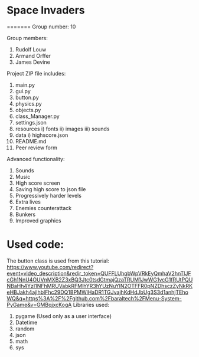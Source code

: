 # Space Invaders

=======
Group number: 10

Group members:

  1. Rudolf Louw
  2. Armand Orffer
  3. James Devine

Project ZIP file includes:

  1. main.py
  2. gui.py
  3. button.py
  4. physics.py
  5. objects.py
  6. class_Manager.py
  7. settings.json
  8. resources
     i) fonts
     ii) images
     iii) sounds
  9. data
      i) highscore.json
  10. README.md
  11. Peer review form

Advanced functionality:
  
  1. Sounds
  2. Music
  3. High score screen
  4. Saving high score to json file
  5. Progressively harder levels
  6. Extra lives
  7. Enemies counterattack
  8. Bunkers
  9. Improved graphics

# Used code:
The button class is used from this tutorial: https://www.youtube.com/redirect?event=video_description&redir_token=QUFFLUhqbWpVRkEyQmhaV2hnTlJFcGh1NnU4OUVnMXB2Z3xBQ3Jtc0tsdGtmajQzaTRUM1JwWG1vcG1fRUtPQUNBaHh4YzI1NFhMRUVabkRFMlhYR3hYUzNuYlN2OTFFR0pNZDhsczZyNkRKeHBJakh4ajlhblFhc29DQ1BPMWlHaDR1TGJvajhKdHdJbUg3S3d1anhjTEhoWQ&q=https%3A%2F%2Fgithub.com%2Fbaraltech%2FMenu-System-PyGame&v=GMBqjxcKogA
Libraries used:
  1. pygame (Used only as a user interface)
  2. Datetime
  3. random
  4. json
  5. math
  6. sys
